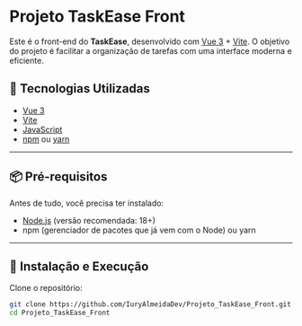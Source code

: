 # Projeto TaskEase Front

Este é o front-end do **TaskEase**, desenvolvido com [Vue 3](https://vuejs.org/) + [Vite](https://vitejs.dev/). O objetivo do projeto é facilitar a organização de tarefas com uma interface moderna e eficiente.

## 🚀 Tecnologias Utilizadas

- [Vue 3](https://vuejs.org/)
- [Vite](https://vitejs.dev/)
- [JavaScript](https://developer.mozilla.org/pt-BR/docs/Web/JavaScript)
- [npm](https://www.npmjs.com/) ou [yarn](https://yarnpkg.com/)

---

## 📦 Pré-requisitos

Antes de tudo, você precisa ter instalado:

- [Node.js](https://nodejs.org/) (versão recomendada: 18+)
- npm (gerenciador de pacotes que já vem com o Node) ou yarn

---

## 🔧 Instalação e Execução

Clone o repositório:

```bash
git clone https://github.com/IuryAlmeidaDev/Projeto_TaskEase_Front.git
cd Projeto_TaskEase_Front
